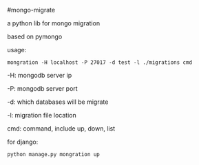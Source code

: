 #mongo-migrate

a python lib for mongo migration

based on pymongo

usage:

    mongration -H localhost -P 27017 -d test -l ./migrations cmd

-H: mongodb server ip

-P: mongodb server port

-d: which databases will be migrate

-l: migration file location

cmd: command, include up, down, list


for django:

    python manage.py mongration up


